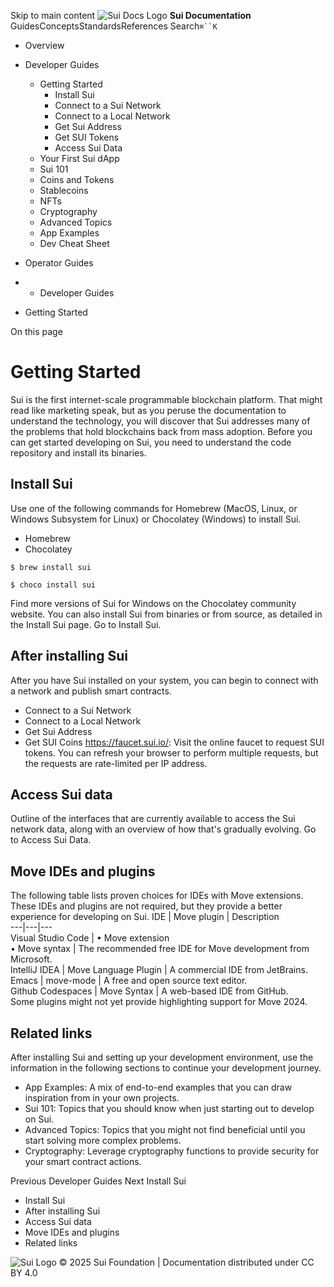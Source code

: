 Skip to main content
![Sui Docs Logo](https://docs.sui.io/img/sui-logo.svg)
**Sui Documentation**
GuidesConceptsStandardsReferences
Search`⌘``K`
  * Overview
  * Developer Guides
    * Getting Started
      * Install Sui
      * Connect to a Sui Network
      * Connect to a Local Network
      * Get Sui Address
      * Get SUI Tokens
      * Access Sui Data
    * Your First Sui dApp
    * Sui 101
    * Coins and Tokens
    * Stablecoins
    * NFTs
    * Cryptography
    * Advanced Topics
    * App Examples
    * Dev Cheat Sheet
  * Operator Guides


  *   * Developer Guides
  * Getting Started


On this page
# Getting Started
Sui is the first internet-scale programmable blockchain platform. That might read like marketing speak, but as you peruse the documentation to understand the technology, you will discover that Sui addresses many of the problems that hold blockchains back from mass adoption.
Before you can get started developing on Sui, you need to understand the code repository and install its binaries.
## Install Sui​
Use one of the following commands for Homebrew (MacOS, Linux, or Windows Subsystem for Linux) or Chocolatey (Windows) to install Sui.
  * Homebrew
  * Chocolatey


```
$ brew install sui  

```

```
$ choco install sui  

```

Find more versions of Sui for Windows on the Chocolatey community website.
You can also install Sui from binaries or from source, as detailed in the Install Sui page.
Go to Install Sui.
## After installing Sui​
After you have Sui installed on your system, you can begin to connect with a network and publish smart contracts.
  * Connect to a Sui Network
  * Connect to a Local Network
  * Get Sui Address
  * Get SUI Coins
https://faucet.sui.io/: Visit the online faucet to request SUI tokens. You can refresh your browser to perform multiple requests, but the requests are rate-limited per IP address.


## Access Sui data​
Outline of the interfaces that are currently available to access the Sui network data, along with an overview of how that's gradually evolving.
Go to Access Sui Data.
## Move IDEs and plugins​
The following table lists proven choices for IDEs with Move extensions. These IDEs and plugins are not required, but they provide a better experience for developing on Sui.
IDE | Move plugin | Description  
---|---|---  
Visual Studio Code | • Move extension  
• Move syntax | The recommended free IDE for Move development from Microsoft.  
IntelliJ IDEA | Move Language Plugin | A commercial IDE from JetBrains.  
Emacs | move-mode | A free and open source text editor.  
Github Codespaces | Move Syntax | A web-based IDE from GitHub.  
Some plugins might not yet provide highlighting support for Move 2024.
## Related links​
After installing Sui and setting up your development environment, use the information in the following sections to continue your development journey.
  * App Examples: A mix of end-to-end examples that you can draw inspiration from in your own projects.
  * Sui 101: Topics that you should know when just starting out to develop on Sui.
  * Advanced Topics: Topics that you might not find beneficial until you start solving more complex problems.
  * Cryptography: Leverage cryptography functions to provide security for your smart contract actions.


Previous
Developer Guides
Next
Install Sui
  * Install Sui
  * After installing Sui
  * Access Sui data
  * Move IDEs and plugins
  * Related links


![Sui Logo](https://docs.sui.io/img/sui-logo-footer.svg)
© 2025 Sui Foundation | Documentation distributed under CC BY 4.0
